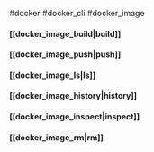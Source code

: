 #docker #docker_cli #docker_image
#### [[docker_image_build|build]]
#### [[docker_image_push|push]]
#### [[docker_image_ls|ls]]
#### [[docker_image_history|history]]
#### [[docker_image_inspect|inspect]]
#### [[docker_image_rm|rm]]